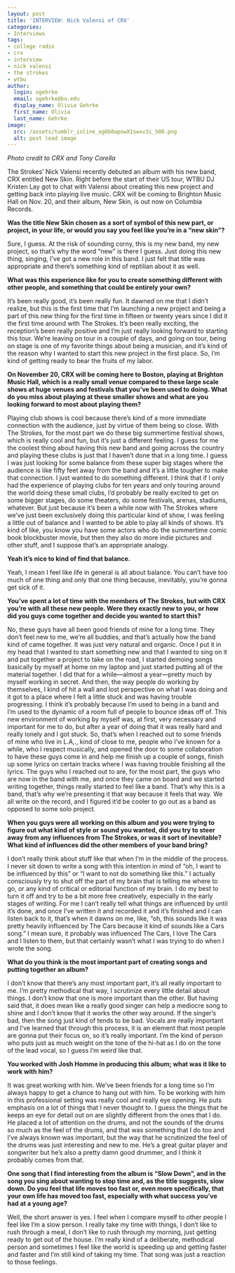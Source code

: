 ```yaml
---
layout: post
title: 'INTERVIEW: Nick Valensi of CRX'
categories:
- Interviews
tags:
- college radio
- crx
- interview
- nick valensi
- the strokes
- wtbu
author:
  login: ogehrke
  email: ogehrke@bu.edu
  display_name: Olivia Gehrke
  first_name: Olivia
  last_name: Gehrke
image:
  src: /assets/tumblr_inline_og6b0apowX1swxv3i_500.png
  alt: post lead image
---
```


_Photo credit to CRX and Tony Corella_

The Strokes’ Nick Valensi recently debuted an album with his new band, CRX entitled New Skin. Right before the start of their US tour, WTBU DJ Kristen Lay got to chat with Valensi about creating this new project and getting back into playing live music. CRX will be coming to Brighton Music Hall on Nov. 20, and their album, New Skin, is out now on Columbia Records.

**Was the title New Skin chosen as a sort of symbol of this new part, or project, in your life, or would you say you feel like you’re in a “new skin”?**

Sure, I guess. At the risk of sounding corny, this is my new band, my new project, so that’s why the word “new” is there I guess. Just doing this new thing, singing, I’ve got a new role in this band. I just felt that title was appropriate and there’s something kind of reptilian about it as well.

**What was this experience like for you to create something different with other people, and something that could be entirely your own?**

It’s been really good, it’s been really fun. It dawned on me that I didn’t realize, but this is the first time that I’m launching a new project and being a part of this new thing for the first time in fifteen or twenty years since I did it the first time around with The Strokes. It’s been really exciting, the reception’s been really positive and I’m just really looking forward to starting this tour. We’re leaving on tour in a couple of days, and going on tour, being on stage is one of my favorite things about being a musician, and it’s kind of the reason why I wanted to start this new project in the first place. So, I’m kind of getting ready to bear the fruits of my labor.

**On November 20, CRX will be coming here to Boston, playing at Brighton Music Hall, which is a really small venue compared to these large scale shows at huge venues and festivals that you’ve been used to doing. What do you miss about playing at these smaller shows and what are you looking forward to most about playing them?**

Playing club shows is cool because there’s kind of a more immediate connection with the audience, just by virtue of them being so close. With The Strokes, for the most part we do these big summertime festival shows, which is really cool and fun, but it’s just a different feeling. I guess for me the coolest thing about having this new band and going across the country and playing these clubs is just that I haven’t done that in a long time. I guess I was just looking for some balance from these super big stages where the audience is like fifty feet away from the band and it’s a little tougher to make that connection. I just wanted to do something different. I think that if I only had the experience of playing clubs for ten years and only touring around the world doing these small clubs, I’d probably be really excited to get on some bigger stages, do some theaters, do some festivals, arenas, stadiums, whatever. But just because it’s been a while now with The Strokes where we’ve just been exclusively doing this particular kind of show, I was feeling a little out of balance and I wanted to be able to play all kinds of shows. It’s kind of like, you know you have some actors who do the summertime comic book blockbuster movie, but then they also do more indie pictures and other stuff, and I suppose that’s an appropriate analogy.

**Yeah it’s nice to kind of find that balance.**

Yeah, I mean I feel like life in general is all about balance. You can’t have too much of one thing and only that one thing because, inevitably, you’re gonna get sick of it.

**You’ve spent a lot of time with the members of The Strokes, but with CRX you’re with all these new people. Were they exactly new to you, or how did you guys come together and decide you wanted to start this?**

No, these guys have all been good friends of mine for a long time. They don’t feel new to me, we’re all buddies, and that’s actually how the band kind of came together. It was just very natural and organic. Once I put it in my head that I wanted to start something new and that I wanted to sing on it and put together a project to take on the road, I started demoing songs basically by myself at home on my laptop and just started putting all of the material together. I did that for a while—almost a year—pretty much by myself working in secret. And then, the way people do working by themselves, I kind of hit a wall and lost perspective on what I was doing and it got to a place where I felt a little stuck and was having trouble progressing. I think it’s probably because I’m used to being in a band and I’m used to the dynamic of a room full of people to bounce ideas off of. This new environment of working by myself was, at first, very necessary and important for me to do, but after a year of doing that it was really hard and really lonely and I got stuck. So, that’s when I reached out to some friends of mine who live in L.A,., kind of close to me, people who I’ve known for a while, who I respect musically, and opened the door to some collaboration to have these guys come in and help me finish up a couple of songs, finish up some lyrics on certain tracks where I was having trouble finishing all the lyrics. The guys who I reached out to are, for the most part, the guys who are now in the band with me, and once they came on board and we started writing together, things really started to feel like a band. That’s why this is a band, that’s why we’re presenting it that way because it feels that way. We all write on the record, and I figured it’d be cooler to go out as a band as opposed to some solo project.

**When you guys were all working on this album and you were trying to figure out what kind of style or sound you wanted, did you try to steer away from any influences from The Strokes, or was it sort of inevitable? What kind of influences did the other members of your band bring?**

I don’t really think about stuff like that when I’m in the middle of the process. I never sit down to write a song with this intention in mind of “oh, I want to be influenced by this” or “I want to not do something like this.” I actually consciously try to shut off the part of my brain that is telling me where to go, or any kind of critical or editorial function of my brain. I do my best to turn it off and try to be a bit more free creatively, especially in the early stages of writing. For me I can’t really tell what things are influenced by until it’s done, and once I’ve written it and recorded it and it’s finished and I can listen back to it, that’s when it dawns on me, like, “oh, this sounds like it was pretty heavily influenced by The Cars because it kind of sounds like a Cars song.” I mean sure, it probably was influenced The Cars, I love The Cars and I listen to them, but that certainly wasn’t what I was trying to do when I wrote the song.

**What do you think is the most important part of creating songs and putting together an album?**

I don’t know that there’s any most important part, it’s all really important to me. I’m pretty methodical that way, I scrutinize every little detail about things. I don’t know that one is more important than the other. But having said that, it does mean like a really good singer can help a mediocre song to shine and I don’t know that it works the other way around. If the singer’s bad, then the song just kind of tends to be bad. Vocals are really important and I’ve learned that through this process, it is an element that most people are gonna put their focus on, so it’s really important. I’m the kind of person who puts just as much weight on the tone of the hi-hat as I do on the tone of the lead vocal, so I guess I’m weird like that.

**You worked with Josh Homme in producing this album; what was it like to work with him?**

It was great working with him. We’ve been friends for a long time so I’m always happy to get a chance to hang out with him. To be working with him in this professional setting was really cool and really eye opening. He puts emphasis on a lot of things that I never thought to. I guess the things that he keeps an eye for detail out on are slightly different from the ones that I do. He placed a lot of attention on the drums, and not the sounds of the drums so much as the feel of the drums, and that was something that I do too and I’ve always known was important, but the way that he scrutinized the feel of the drums was just interesting and new to me. He’s a great guitar player and songwriter but he’s also a pretty damn good drummer, and I think it probably comes from that.

**One song that I find interesting from the album is “Slow Down”, and in the song you sing about wanting to stop time and, as the title suggests, slow down. Do you feel that life moves too fast or, even more specifically, that your own life has moved too fast, especially with what success you’ve had at a young age?**

Well, the short answer is yes. I feel when I compare myself to other people I feel like I’m a slow person. I really take my time with things, I don’t like to rush through a meal, I don’t like to rush through my morning, just getting ready to get out of the house. I’m really kind of a deliberate, methodical person and sometimes I feel like the world is speeding up and getting faster and faster and I’m still kind of taking my time. That song was just a reaction to those feelings.